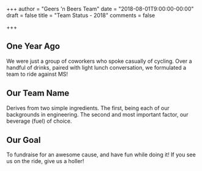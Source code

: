 +++
author = "Geers 'n Beers Team"
date = "2018-08-01T9:00:00-00:00"
draft = false
title = "Team Status - 2018"
comments = false

+++

## One Year Ago

We were just a group of coworkers who spoke casually of cycling. Over a handful of drinks, paired with light lunch conversation, we formulated a team to ride against MS! 

## Our Team Name

Derives from two simple ingredients. The first, being each of our backgrounds in engineering. The second and most important factor, our beverage (fuel) of choice.

## Our Goal

To fundraise for an awesome cause, and have fun while doing it! If you see us on the ride, give us a holler!